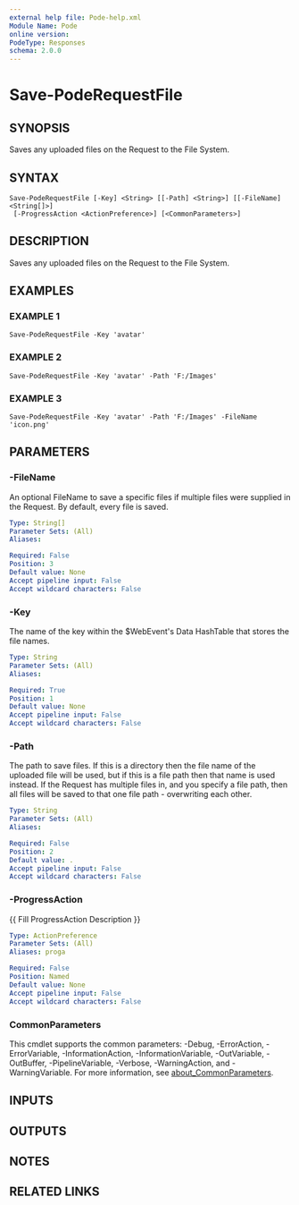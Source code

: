 ```yaml
---
external help file: Pode-help.xml
Module Name: Pode
online version:
PodeType: Responses
schema: 2.0.0
---
```


# Save-PodeRequestFile

## SYNOPSIS
Saves any uploaded files on the Request to the File System.

## SYNTAX

```
Save-PodeRequestFile [-Key] <String> [[-Path] <String>] [[-FileName] <String[]>]
 [-ProgressAction <ActionPreference>] [<CommonParameters>]
```

## DESCRIPTION
Saves any uploaded files on the Request to the File System.

## EXAMPLES

### EXAMPLE 1
```
Save-PodeRequestFile -Key 'avatar'
```

### EXAMPLE 2
```
Save-PodeRequestFile -Key 'avatar' -Path 'F:/Images'
```

### EXAMPLE 3
```
Save-PodeRequestFile -Key 'avatar' -Path 'F:/Images' -FileName 'icon.png'
```

## PARAMETERS

### -FileName
An optional FileName to save a specific files if multiple files were supplied in the Request.
By default, every file is saved.

```yaml
Type: String[]
Parameter Sets: (All)
Aliases:

Required: False
Position: 3
Default value: None
Accept pipeline input: False
Accept wildcard characters: False
```

### -Key
The name of the key within the $WebEvent's Data HashTable that stores the file names.

```yaml
Type: String
Parameter Sets: (All)
Aliases:

Required: True
Position: 1
Default value: None
Accept pipeline input: False
Accept wildcard characters: False
```

### -Path
The path to save files.
If this is a directory then the file name of the uploaded file will be used, but if this is a file path then that name is used instead.
If the Request has multiple files in, and you specify a file path, then all files will be saved to that one file path - overwriting each other.

```yaml
Type: String
Parameter Sets: (All)
Aliases:

Required: False
Position: 2
Default value: .
Accept pipeline input: False
Accept wildcard characters: False
```

### -ProgressAction
{{ Fill ProgressAction Description }}

```yaml
Type: ActionPreference
Parameter Sets: (All)
Aliases: proga

Required: False
Position: Named
Default value: None
Accept pipeline input: False
Accept wildcard characters: False
```

### CommonParameters
This cmdlet supports the common parameters: -Debug, -ErrorAction, -ErrorVariable, -InformationAction, -InformationVariable, -OutVariable, -OutBuffer, -PipelineVariable, -Verbose, -WarningAction, and -WarningVariable. For more information, see [about_CommonParameters](http://go.microsoft.com/fwlink/?LinkID=113216).

## INPUTS

## OUTPUTS

## NOTES

## RELATED LINKS
